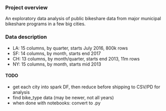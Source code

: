### Project overview
An exploratory data analysis of public bikeshare data from major municipal bikeshare programs in a few big cities.

### Data description
- LA: 15 columns, by quarter, starts July 2016, 800k rows
- SF: 14 columns, by month, starts end 2017
- CH: 13 columns, by month/quarter, starts end 2013, 11m rows
- NY: 15 columns, by month, starts mid 2013

#### TODO
- get each city into spark DF, then reduce before shipping to CSV/PD for analysis
- find bike_type data (may be newer, not all years)
- when done with notebooks: convert to .py